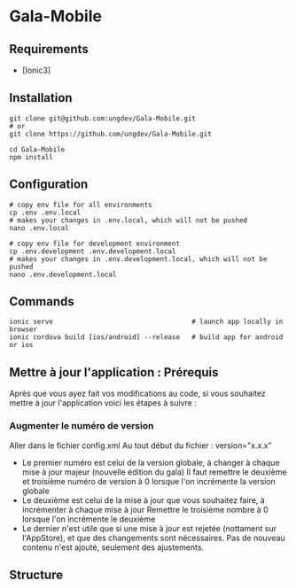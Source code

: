 # Gala-Mobile

## Requirements

* [Ionic3]

## Installation

```
git clone git@github.com:ungdev/Gala-Mobile.git
# or
git clone https://github.com/ungdev/Gala-Mobile.git

cd Gala-Mobile
npm install
```

## Configuration

```
# copy env file for all environments
cp .env .env.local
# makes your changes in .env.local, which will not be pushed
nano .env.local

# copy env file for development environment
cp .env.development .env.development.local
# makes your changes in .env.development.local, which will not be pushed
nano .env.development.local
```

## Commands

```
ionic serve                                   # launch app locally in browser
ionic cordova build [ios/android] --release   # build app for android or ios
```

## Mettre à jour l'application : Prérequis

Après que vous ayez fait vos modifications au code, si vous souhaitez mettre à jour l'application voici les étapes à suivre :

### Augmenter le numéro de version
Aller dans le fichier config.xml
Au tout début du fichier : version="x.x.x"
* Le premier numéro est celui de la version globale, à changer à chaque mise à jour majeur (nouvelle édition du gala)
Il faut remettre le deuxième et troisième numéro de version à 0 lorsque l'on incrémente la version globale
* Le deuxième est celui de la mise à jour que vous souhaitez faire, à incrémenter à chaque mise à jour
Remettre le troisième nombre à 0 lorsque l'on incrémente le deuxième
* Le dernier n'est utile que si une mise à jour est rejetée (nottament sur l'AppStore), et que des changements sont nécessaires. Pas de nouveau contenu n'est ajouté, seulement des ajustements.


## Structure
